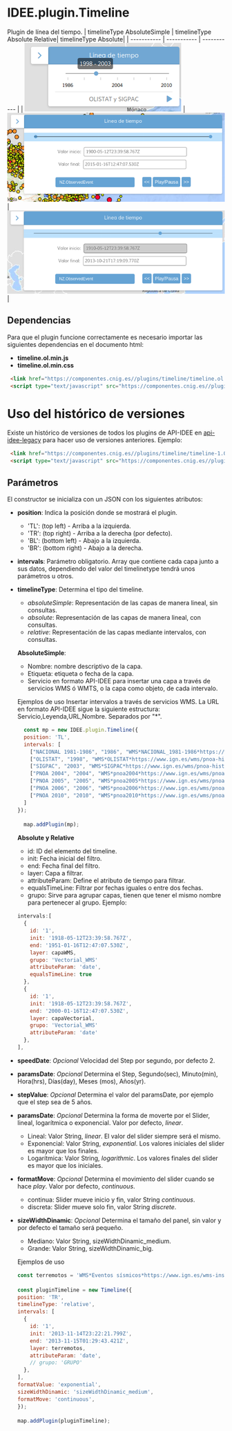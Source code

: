 # IDEE.plugin.Timeline

Plugin de línea del tiempo.
| timelineType AbsoluteSimple  | timelineType Absolute Relative| timelineType Absolute|
| ----------- | ----------- | ----------- |
| ![Timeline Básico](./img/timeline_img.png "Timeline Básico")     | ![Timeline Dinámico](./img/timeline_imgDinamic.png "Timeline Dinámico")      | ![Timeline Absoluto](./img/timeline_imgDinamic2.png "Timeline Absoluto")      |


## Dependencias

Para que el plugin funcione correctamente es necesario importar las siguientes dependencias en el documento html:

- **timeline.ol.min.js**
- **timeline.ol.min.css**


```html
 <link href="https://componentes.cnig.es//plugins/timeline/timeline.ol.min.css" rel="stylesheet" />
 <script type="text/javascript" src="https://componentes.cnig.es//plugins/timeline/timeline.ol.min.js"></script>
```

# Uso del histórico de versiones

Existe un histórico de versiones de todos los plugins de API-IDEE en [api-idee-legacy](https://github.com/Desarrollos-IDEE/API-IDEE/tree/master/api-idee-legacy/plugins) para hacer uso de versiones anteriores.
Ejemplo:
```html
 <link href="https://componentes.cnig.es//plugins/timeline/timeline-1.0.0.ol.min.css" rel="stylesheet" />
 <script type="text/javascript" src="https://componentes.cnig.es//plugins/timeline/timeline-1.0.0.ol.min.js"></script>
```

## Parámetros


El constructor se inicializa con un JSON con los siguientes atributos:

- **position**: Indica la posición donde se mostrará el plugin.
  - 'TL': (top left) - Arriba a la izquierda.
  - 'TR': (top right) - Arriba a la derecha (por defecto).
  - 'BL': (bottom left) - Abajo a la izquierda.
  - 'BR': (bottom right) - Abajo a la derecha.

- **intervals**: Parámetro obligatorio. Array que contiene cada capa junto a sus datos, dependiendo del valor del timelinetype tendrá unos parámetros u otros.

- **timelineType**: Determina el tipo del timeline.
  - _absoluteSimple_: Representación de las capas de manera lineal, sin consultas.
  - _absolute_: Representación de las capas de manera lineal, con consultas.
  - _relative_: Representación de las capas mediante intervalos, con consultas.

  **AbsoluteSimple**:
  - Nombre: nombre descriptivo de la capa.
  - Etiqueta: etiqueta o fecha de la capa.
  - Servicio en formato API-IDEE para insertar una capa a través de servicios WMS ó WMTS, o la capa como objeto, de cada intervalo.

  Ejemplos de uso
  Insertar intervalos a través de servicios WMS. La URL en formato API-IDEE sigue la siguiente estructura: Servicio,Leyenda,URL,Nombre. Separados por "*".
  ```javascript
    const mp = new IDEE.plugin.Timeline({
    position: 'TL',
    intervals: [
      ["NACIONAL 1981-1986", "1986", "WMS*NACIONAL_1981-1986*https://www.ign.es/wms/pnoa-historico*NACIONAL_1981-1986"],
      ["OLISTAT", "1998", "WMS*OLISTAT*https://www.ign.es/wms/pnoa-historico*OLISTAT"],
      ["SIGPAC", "2003", "WMS*SIGPAC*https://www.ign.es/wms/pnoa-historico*SIGPAC"],
      ["PNOA 2004", "2004", "WMS*pnoa2004*https://www.ign.es/wms/pnoa-historico*pnoa2004"],
      ["PNOA 2005", "2005", "WMS*pnoa2005*https://www.ign.es/wms/pnoa-historico*pnoa2005"],
      ["PNOA 2006", "2006", "WMS*pnoa2006*https://www.ign.es/wms/pnoa-historico*pnoa2006"],
      ["PNOA 2010", "2010", "WMS*pnoa2010*https://www.ign.es/wms/pnoa-historico*pnoa2010"]
    ]
  });

    map.addPlugin(mp);
  ```

  **Absolute y Relative**
  - id: ID del elemento del timeline.
  - init: Fecha inicial del filtro.
  - end: Fecha final del filtro.
  - layer: Capa a filtrar.
  - attributeParam: Define el atributo de tiempo para filtrar.
  - equalsTimeLine: Filtrar por fechas iguales o entre dos fechas.
  - grupo: Sirve para agrupar capas, tienen que tener el mismo nombre para pertenecer al grupo. Ejemplo:
  ```javascript
  intervals:[
    {
      id: '1',
      init: '1918-05-12T23:39:58.767Z',
      end: '1951-01-16T12:47:07.530Z',
      layer: capaWMS,
      grupo: 'Vectorial_WMS'
      attributeParam: 'date',
      equalsTimeLine: true
    },
    {
      id: '1',
      init: '1918-05-12T23:39:58.767Z',
      end: '2000-01-16T12:47:07.530Z',
      layer: capaVectorial,
      grupo: 'Vectorial_WMS'
      attributeParam: 'date'
    },
  ],
  ```
- **speedDate**: _Opcional_ Velocidad del Step por segundo, por defecto 2.
- **paramsDate**: _Opcional_ Determina el Step, Segundo(sec), Minuto(min), Hora(hrs), Días(day), Meses (mos), Años(yr).
- **stepValue**: _Opcional_ Determina el valor del paramsDate, por ejemplo que el step sea de 5 años.
- **paramsDate**: _Opcional_  Determina la forma de moverte por el Slider, lineal, logarítmica o exponencial. Valor por defecto, _linear_.
  - Lineal: Valor String, _linear_. El valor del slider siempre será el mismo.
  - Exponencial: Valor String, _exponential_. Los valores iniciales del slider es mayor que los finales.
  - Logarítmica: Valor String, _logarithmic_. Los valores finales del slider es mayor que los iniciales.
- **formatMove**: _Opcional_  Determina el movimiento del slider cuando se hace _play_. Valor por defecto, _continuous_.
  - continua: Slider mueve inicio y fin, valor String _continuous_.
  - discreta: Slider mueve solo fin, valor String _discrete_.
- **sizeWidthDinamic**: _Opcional_  Determina el tamaño del panel, sin valor y por defecto el tamaño será pequeño.
  - Mediano: Valor String, sizeWidthDinamic_medium.
  - Grande: Valor String, sizeWidthDinamic_big.

  Ejemplos de uso
  ```javascript
  const terremotos = 'WMS*Eventos sísmicos*https://www.ign.es/wms-inspire/geofisica*NZ.ObservedEvent'

  const pluginTimeline = new Timeline({
  position: 'TR',
  timelineType: 'relative',
  intervals: [
    {
      id: '1',
      init: '2013-11-14T23:22:21.799Z',
      end: '2013-11-15T01:29:43.421Z',
      layer: terremotos,
      attributeParam: 'date',
      // grupo: 'GRUPO'
    },
  ],
  formatValue: 'exponential',
  sizeWidthDinamic: 'sizeWidthDinamic_medium',
  formatMove: 'continuous',
  }); 

  map.addPlugin(pluginTimeline);
  ```
